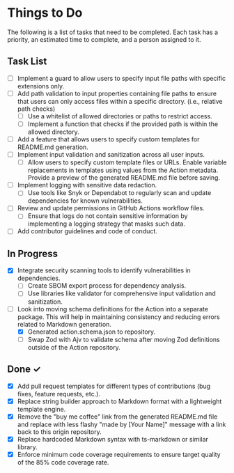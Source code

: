 # Things to Do

The following is a list of tasks that need to be completed. Each task has a
priority, an estimated time to complete, and a person assigned to it.

## Task List

- [ ] Implement a guard to allow users to specify input file paths with specific
      extensions only.
- [ ] Add path validation to input properties containing file paths to ensure
      that users can only access files within a specific directory. (i.e.,
      relative path checks)
  - [ ] Use a whitelist of allowed directories or paths to restrict access.
  - [ ] Implement a function that checks if the provided path is within the
        allowed directory.
- [ ] Add a feature that allows users to specify custom templates for README.md
      generation.
- [ ] Implement input validation and sanitization across all user inputs.
  - [ ] Allow users to specify custom template files or URLs. Enable variable
        replacements in templates using values from the Action metadata. Provide
        a preview of the generated README.md file before saving.
- [ ] Implement logging with sensitive data redaction.
  - [ ] Use tools like Snyk or Dependabot to regularly scan and update
        dependencies for known vulnerabilities.
- [ ] Review and update permissions in GitHub Actions workflow files.
  - [ ] Ensure that logs do not contain sensitive information by implementing a
        logging strategy that masks such data.
- [ ] Add contributor guidelines and code of conduct.

## In Progress

- [x] Integrate security scanning tools to identify vulnerabilities in
      dependencies.
  - [ ] Create SBOM export process for dependency analysis.
  - [ ] Use libraries like validator for comprehensive input validation and
        sanitization.
- [ ] Look into moving schema definitions for the Action into a separate
      package. This will help in maintaining consistency and reducing errors
      related to Markdown generation.
  - [x] Generated action.schema.json to repository.
  - [ ] Swap Zod with Ajv to validate schema after moving Zod definitions
        outside of the Action repository.

## Done ✓

- [x] Add pull request templates for different types of contributions (bug
      fixes, feature requests, etc.).
- [x] Replace string builder approach to Markdown format with a lightweight
      template engine.
- [x] Remove the "buy me coffee" link from the generated README.md file and
      replace with less flashy "made by [Your Name]" message with a link back to
      this origin repository.
- [x] Replace hardcoded Markdown syntax with ts-markdown or similar library.
- [x] Enforce minimum code coverage requirements to ensure target quality of the
      85% code coverage rate.

